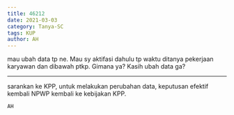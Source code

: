 ```yaml
---
title: 46212
date: 2021-03-03
category: Tanya-SC
tags: KUP
author: AH
---
```


mau ubah data tp ne. Mau sy aktifasi dahulu tp waktu ditanya pekerjaan karyawan dan dibawah ptkp. Gimana ya? Kasih ubah data ga?

---

sarankan ke KPP, untuk melakukan perubahan data, keputusan efektif kembali NPWP kembali ke kebijakan KPP.

`AH`
